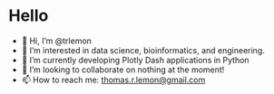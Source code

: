 # Hello
- 👋 Hi, I’m @trlemon
- 👀 I’m interested in data science, bioinformatics, and engineering.
- 🌱 I’m currently developing Plotly Dash applications in Python
- 💞️ I’m looking to collaborate on nothing at the moment!
- 📫 How to reach me: thomas.r.lemon@gmail.com

<!---
trlemon/trlemon is a ✨ special ✨ repository because its `README.md` (this file) appears on your GitHub profile.
You can click the Preview link to take a look at your changes.
--->
